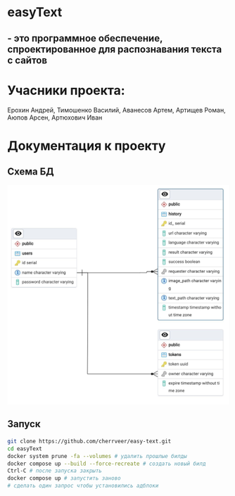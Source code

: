 # easyText

## - это программное обеспечение, спроектированное для распознавания текста с сайтов

# Учасники проекта: 
Ерохин Андрей, Тимошенко Василий, Аванесов Артем, Артищев Роман, Аюпов Арсен, Артюхович Иван

# Документация к проекту


## Схема БД
![](readme_assets/database-entity-relation-diagram.jpg)

## Запуск
```bash
git clone https://github.com/cherrveer/easy-text.git
cd easyText
docker system prune -fa --volumes # удалить прошлые билды
docker compose up --build --force-recreate # создать новый билд
Ctrl-C # после запуска закрыть
docker compose up # запустить заново
# сделать один запрос чтобы установились адблоки
```

